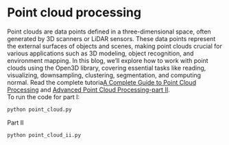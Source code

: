 # Point cloud processing
Point clouds are data points defined in a three-dimensional space, often generated by 3D scanners or LiDAR sensors. These data points represent the external surfaces of objects and scenes, making point clouds crucial for various applications such as 3D modeling, object recognition, and environment mapping. In this blog, we’ll explore how to work with point clouds using the Open3D library, covering essential tasks like reading, visualizing, downsampling, clustering, segmentation, and computing normal.
Read the complete tutoria[A Complete Guide to Point Cloud Processing](https://medium.com/@simonyihunie/a-complete-guide-to-point-cloud-processing-c3fe1c22e28f) and [Advanced Point Cloud Processing-part II](https://medium.com/@simonyihunie/advanced-point-cloud-processing-part-ii-956786466b94).<br>
To run the code for part I:
``` bash
python point_cloud.py
```
Part II
``` bash
python point_cloud_ii.py
```
